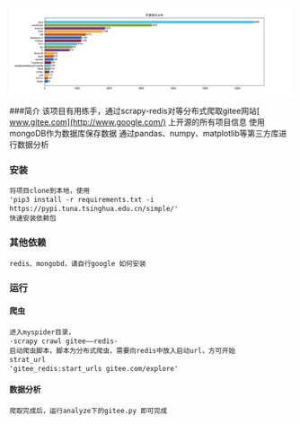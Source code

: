 ![image](https://github.com/zengxiaolou/gitee_scrapy/blob/master/analyze/test.svg)

###简介
    该项目有用练手，通过scrapy-redis对等分布式爬取gitee网站[ www.gitee.com](http://www.google.com/)
    上开源的所有项目信息
    使用mongoDB作为数据库保存数据
    通过pandas、numpy、matplotlib等第三方库进行数据分析

### 安装
    将项目clone到本地，使用
    'pip3 install -r requirements.txt -i https://pypi.tuna.tsinghua.edu.cn/simple/'
    快速安装依赖包

### 其他依赖
    redis、mongobd，请自行google 如何安装
    
### 运行

#### 爬虫
    进入myspider目录，
    ·scrapy crawl gitee——redis·
    启动爬虫脚本，脚本为分布式爬虫，需要向redis中放入启动url，方可开始
    strat_url
    'gitee_redis:start_urls gitee.com/explore'
    
#### 数据分析
    爬取完成后，运行analyze下的gitee.py 即可完成

    
